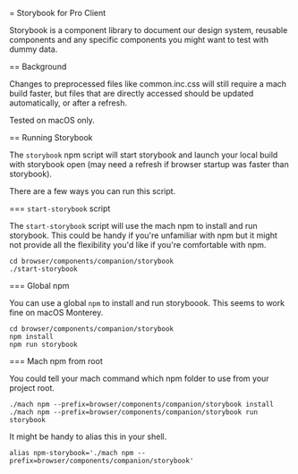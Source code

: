 = Storybook for Pro Client

Storybook is a component library to document our design system, reusable
components and any specific components you might want to test with dummy data.

== Background

Changes to preprocessed files like common.inc.css will still require a mach
build faster, but files that are directly accessed should be updated
automatically, or after a refresh.

Tested on macOS only.

== Running Storybook

The `storybook` npm script will start storybook and launch your local build
with storybook open (may need a refresh if browser startup was faster than
storybook).

There are a few ways you can run this script.

=== `start-storybook` script

The `start-storybook` script will use the mach npm to install and run storybook.
This could be handy if you're unfamiliar with npm but it might not provide all
the flexibility you'd like if you're comfortable with npm.

```
cd browser/components/companion/storybook
./start-storybook
```

=== Global npm

You can use a global `npm` to install and run storyboook. This seems to work
fine on macOS Monterey.

```
cd browser/components/companion/storybook
npm install
npm run storybook
```

=== Mach npm from root

You could tell your mach command which npm folder to use from your project root.

```
./mach npm --prefix=browser/components/companion/storybook install
./mach npm --prefix=browser/components/companion/storybook run storybook
```

It might be handy to alias this in your shell.

```
alias npm-storybook='./mach npm --prefix=browser/components/companion/storybook'
```
